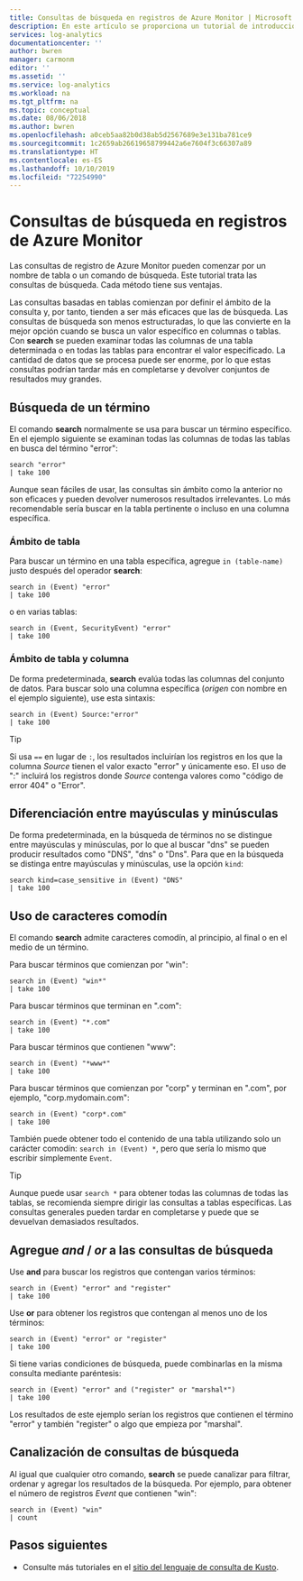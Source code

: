 ```yaml
---
title: Consultas de búsqueda en registros de Azure Monitor | Microsoft Docs
description: En este artículo se proporciona un tutorial de introducción a la búsqueda de consultas de registro en Azure Monitor.
services: log-analytics
documentationcenter: ''
author: bwren
manager: carmonm
editor: ''
ms.assetid: ''
ms.service: log-analytics
ms.workload: na
ms.tgt_pltfrm: na
ms.topic: conceptual
ms.date: 08/06/2018
ms.author: bwren
ms.openlocfilehash: a0ceb5aa82b0d38ab5d2567689e3e131ba781ce9
ms.sourcegitcommit: 1c2659ab26619658799442a6e7604f3c66307a89
ms.translationtype: HT
ms.contentlocale: es-ES
ms.lasthandoff: 10/10/2019
ms.locfileid: "72254990"
---
```

# <a name="search-queries-in-azure-monitor-logs"></a>Consultas de búsqueda en registros de Azure Monitor
Las consultas de registro de Azure Monitor pueden comenzar por un nombre de tabla o un comando de búsqueda. Este tutorial trata las consultas de búsqueda. Cada método tiene sus ventajas.

Las consultas basadas en tablas comienzan por definir el ámbito de la consulta y, por tanto, tienden a ser más eficaces que las de búsqueda. Las consultas de búsqueda son menos estructuradas, lo que las convierte en la mejor opción cuando se busca un valor específico en columnas o tablas. Con **search** se pueden examinar todas las columnas de una tabla determinada o en todas las tablas para encontrar el valor especificado. La cantidad de datos que se procesa puede ser enorme, por lo que estas consultas podrían tardar más en completarse y devolver conjuntos de resultados muy grandes.

## <a name="search-a-term"></a>Búsqueda de un término
El comando **search** normalmente se usa para buscar un término específico. En el ejemplo siguiente se examinan todas las columnas de todas las tablas en busca del término "error":

```Kusto
search "error"
| take 100
```

Aunque sean fáciles de usar, las consultas sin ámbito como la anterior no son eficaces y pueden devolver numerosos resultados irrelevantes. Lo más recomendable sería buscar en la tabla pertinente o incluso en una columna específica.

### <a name="table-scoping"></a>Ámbito de tabla
Para buscar un término en una tabla específica, agregue `in (table-name)` justo después del operador **search**:

```Kusto
search in (Event) "error"
| take 100
```

o en varias tablas:
```Kusto
search in (Event, SecurityEvent) "error"
| take 100
```

### <a name="table-and-column-scoping"></a>Ámbito de tabla y columna
De forma predeterminada, **search** evalúa todas las columnas del conjunto de datos. Para buscar solo una columna específica (*origen* con nombre en el ejemplo siguiente), use esta sintaxis:

```Kusto
search in (Event) Source:"error"
| take 100
```

> [!TIP]
> Si usa `==` en lugar de `:`, los resultados incluirían los registros en los que la columna *Source* tienen el valor exacto "error" y únicamente eso. El uso de ":" incluirá los registros donde *Source* contenga valores como "código de error 404" o "Error".

## <a name="case-sensitivity"></a>Diferenciación entre mayúsculas y minúsculas
De forma predeterminada, en la búsqueda de términos no se distingue entre mayúsculas y minúsculas, por lo que al buscar "dns" se pueden producir resultados como "DNS", "dns" o "Dns". Para que en la búsqueda se distinga entre mayúsculas y minúsculas, use la opción `kind`:

```Kusto
search kind=case_sensitive in (Event) "DNS"
| take 100
```

## <a name="use-wild-cards"></a>Uso de caracteres comodín
El comando **search** admite caracteres comodín, al principio, al final o en el medio de un término.

Para buscar términos que comienzan por "win":
```Kusto
search in (Event) "win*"
| take 100
```

Para buscar términos que terminan en ".com":
```Kusto
search in (Event) "*.com"
| take 100
```

Para buscar términos que contienen "www":
```Kusto
search in (Event) "*www*"
| take 100
```

Para buscar términos que comienzan por "corp" y terminan en ".com", por ejemplo, "corp.mydomain.com":

```Kusto
search in (Event) "corp*.com"
| take 100
```

También puede obtener todo el contenido de una tabla utilizando solo un carácter comodín: `search in (Event) *`, pero que sería lo mismo que escribir simplemente `Event`.

> [!TIP]
> Aunque puede usar `search *` para obtener todas las columnas de todas las tablas, se recomienda siempre dirigir las consultas a tablas específicas. Las consultas generales pueden tardar en completarse y puede que se devuelvan demasiados resultados.

## <a name="add-and--or-to-search-queries"></a>Agregue *and* / *or* a las consultas de búsqueda
Use **and** para buscar los registros que contengan varios términos:

```Kusto
search in (Event) "error" and "register"
| take 100
```

Use **or** para obtener los registros que contengan al menos uno de los términos:

```Kusto
search in (Event) "error" or "register"
| take 100
```

Si tiene varias condiciones de búsqueda, puede combinarlas en la misma consulta mediante paréntesis:

```Kusto
search in (Event) "error" and ("register" or "marshal*")
| take 100
```

Los resultados de este ejemplo serían los registros que contienen el término "error" y también "register" o algo que empieza por "marshal".

## <a name="pipe-search-queries"></a>Canalización de consultas de búsqueda
Al igual que cualquier otro comando, **search** se puede canalizar para filtrar, ordenar y agregar los resultados de la búsqueda. Por ejemplo, para obtener el número de registros *Event* que contienen "win":

```Kusto
search in (Event) "win"
| count
```




## <a name="next-steps"></a>Pasos siguientes

- Consulte más tutoriales en el [sitio del lenguaje de consulta de Kusto](/azure/kusto/query/).
